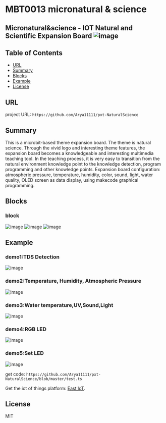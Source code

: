 # MBT0013 micronatural & science 

Micronatural&science  - IOT Natural and Scientific Expansion Board
![image](http://wiki.dfrobot.com.cn/images/7/71/OBLOQ%E5%BC%95%E8%84%9A%E8%AF%B4%E6%98%8E%E5%9B%BE.jpg)
---------------------------------------------------------

## Table of Contents

* [URL](#url)
* [Summary](#summary)
* [Blocks](#blocks)
* [Example](#example)
* [License](#license)

## URL
project URL: ```https://github.com/Arya11111/pxt-NaturalScience```

## Summary
This is a microbit-based theme expansion board. The theme is natural science. Through the vivid logo and interesting theme features, the expansion board becomes a knowledgeable and interesting multimedia teaching tool. In the teaching process, it is very easy to transition from the natural environment knowledge point to the knowledge detection, program programming and other knowledge points.
Expansion board configuration: atmospheric pressure, temperature, humidity, color, sound, light, water quality, OLED screen as data display, using makecode graphical programming.

## Blocks

### block
![image](https://github.com/Arya11111/pxt-NaturalScience/blob/master/image/MBT0013_blok1.png)
![image](https://github.com/Arya11111/pxt-NaturalScience/blob/master/image/MBT0013_block2.png)
![image](https://github.com/Arya11111/pxt-NaturalScience/blob/master/image/MBT0013_block3.png)


## Example

### demo1:TDS Detection
![image](https://github.com/Arya11111/pxt-NaturalScience/blob/master/image/TDS.png)
### demo2:Temperature, Humidity, Atmospheric Pressure
![image](https://github.com/Arya11111/pxt-NaturalScience/blob/master/image/BME280.png)
### demo3:Water temperature,UV,Sound,Light
![image](https://github.com/Arya11111/pxt-NaturalScience/blob/master/image/params.png)
### demo4:RGB LED
![image](https://github.com/Arya11111/pxt-NaturalScience/blob/master/image/TCS.png)
### demo5:Set LED
![image](https://github.com/Arya11111/pxt-NaturalScience/blob/master/image/LED.png)

get code: ```https://github.com/Arya11111/pxt-NaturalScience/blob/master/test.ts```

Get the iot of things platform: [East IoT](http://iot.dfrobot.com.cn/).

## License

MIT


